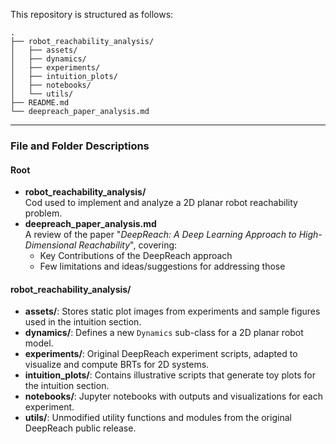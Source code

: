 This repository is structured as follows:

```
.
├── robot_reachability_analysis/
│   ├── assets/
│   ├── dynamics/
│   ├── experiments/
│   ├── intuition_plots/
│   ├── notebooks/
│   └── utils/
├── README.md
└── deepreach_paper_analysis.md
```

---

### File and Folder Descriptions

#### Root

- **robot_reachability_analysis/**  
  Cod used to implement and analyze a 2D planar robot reachability problem.
- **deepreach_paper_analysis.md**  
  A review of the paper "_DeepReach: A Deep Learning Approach to High-Dimensional Reachability_", covering:
  - Key Contributions of the DeepReach approach
  - Few limitations and ideas/suggestions for addressing those

#### robot_reachability_analysis/

- **assets/**: Stores static plot images from experiments and sample figures used in the intuition section.
- **dynamics/**: Defines a new `Dynamics` sub-class for a 2D planar robot model.
- **experiments/**: Original DeepReach experiment scripts, adapted to visualize and compute BRTs for 2D systems.
- **intuition_plots/**: Contains illustrative scripts that generate toy plots for the intuition section.
- **notebooks/**: Jupyter notebooks with outputs and visualizations for each experiment.
- **utils/**: Unmodified utility functions and modules from the original DeepReach public release.

